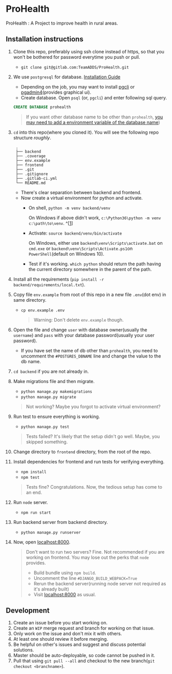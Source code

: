 # ProHealth

ProHealth : A Project to improve health in rural areas.

## Installation instructions
1. Clone this repo, preferably using ssh clone instead of https,
 so that you won't be bothered for password everytime you push or pull.
    - `git clone git@gitlab.com:TeamADDS/ProHealth.git`
2. We use `postgresql` for database.  [Installation Guide](https://www.postgresql.org/download/)
    - Depending on the job, you may want to install [pgcli](https://github.com/dbcli/pgcli)
    or [pgadmin4](https://www.pgadmin.org/download/)(provides graphical ui).
    - Create database. Open `psql` (or, `pgcli`) and enter following sql query.
    ```sql
    CREATE DATABASE prohealth
    ```
    > If you want other database name to be other than `prohealth`, 
    > [you may need to add a environment variable of the database name](#custom-db-name))
3. `cd` into this repo(where you cloned it). You will see the following repo structure *roughly*.

        .
        ├── backend
        ├── .coverage
        ├── env.example
        ├── frontend
        ├── .git
        ├── .gitignore
        ├── .gitlab-ci.yml
        └── README.md
    - There's clear separation between backend and frontend.
    - Now create a virtual environment for python and activate. 
        - On shell, `python -m venv backend/venv`

            On Windows if above didn't work, `c:\Python36\python -m venv c:\path\to\venv`. ^[[1](https://docs.python.org/3/library/venv.html)]

        - Activate: `source backend/venv/bin/activate`

            On Windows, either use `backend\venv\Scripts\activate.bat` on `cmd.exe` or `backend\venv\Scripts\Activate.ps1`on `PowerShell`(default on Windows 10).

        - Test if it's working. `which python` should return the path having the current directory somewhere in the parent of the path.
    
4. Install all the requirements (`pip install -r backend/requirements/local.txt`).

5. Copy file `env.example` from root of this repo in a new file `.env`(dot env) in same directory.
    - `cp env.example .env`
        >Warning:  Don't delete `env.example` though.

6. Open the file and change `user` with database owner(usually the `username`) and `pass` with your database password(usually your user password).
    - <a name="custom-db-name"></a> If you have set the name of db other than `prohealth`, you need to uncomment the `#POSTGRES_DBNAME` line and change the value to the db name.
7. `cd backend` if you are not already in.
8. Make migrations file and then migrate.
    - `python manage.py makemigrations`
    - `python manage.py migrate` 
    > Not working? Maybe you forgot to activate virtual environment?
9. Run test to ensure everything is working.
    - `python manage.py test`
    > Tests failed? It's likely that the setup didn't go well. Maybe, you skipped something. 
10. Change directory to `frontend` directory, from the root of the repo.

11. Install dependencies for frontend and run tests for verifying everything.
    - `npm install`
    - `npm test`

    > Tests fine? Congratulations. Now, the tedious setup has come to an end. 

12. Run `node` server.
    - `npm run start`

13. Run backend server from backend directory.
    - `python manage.py runserver`

14. Now, open [localhost:8000](http://localhost:8000).

    > Don't want to run two servers? Fine. 
    > Not recommended if you are working on frontend.
    >  You may lose out the perks that `node` provides.
    > - Build bundle using `npm build`.
    > - Uncomment the line `#DJANGO_BUILD_WEBPACK=True`
    > - Rerun the backend server(running node server not required as it's already built)
    > - Visit [localhost:8000](http://localhost:8000) as usual.

## Development
1. Create an issue before you start working on.
2. Create an `WIP` merge request and branch for working on that issue.
3. Only work on the issue and don't mix it with others.
4. At least one should review it before merging.
5. Be helpful on other's issues and suggest and discuss potential solutions.
6. Master should be auto-deployable, so code cannot be pushed in it. 
7. Pull that using `git pull --all` and checkout to the new branch(`git checkout <branchname>`).
